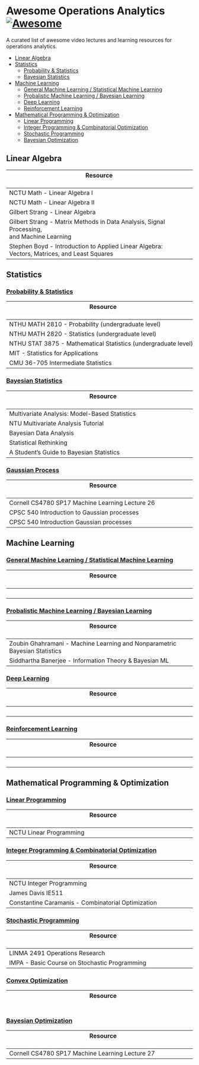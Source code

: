 # Awesome Operations Analytics [![Awesome](https://cdn.rawgit.com/sindresorhus/awesome/d7305f38d29fed78fa85652e3a63e154dd8e8829/media/badge.svg)](https://github.com/sindresorhus/awesome)

A curated list of awesome video lectures and learning resources for operations analytics.


* [Linear Algebra](#linear-algebra)
* [Statistics](#statistics)
  * [Probability & Statistics](#probability--statistics)
  * [Bayesian Statistics](#bayesian-statistics)
* [Machine Learning](#machine-learning)
  * [General Machine Learning / Statistical Machine Learning](#general-machine-learning--statistical-machine-learning) 
  * [Probalistic Machine Learning / Bayesian Learning](#probalistic-machine-learning--bayesian-learning)
  * [Deep Learning](#deep-learning)
  * [Reinforcement Learning](#reinforcement-learning)
* [Mathematical Programming & Optimization](#mathematical-programming--optimization)
  *  [Linear Programming](#linear-programming)
  *  [Integer Programming & Combinatorial Optimization](#integer-programming--combinatorial-optimization)
  *  [Stochastic Programming](#stochastic-programming)
  *  [Bayesian Optimization](#bayesian-optimization)

## Linear Algebra
| Resource &nbsp;&nbsp;&nbsp;&nbsp;&nbsp;&nbsp;&nbsp;&nbsp;&nbsp;&nbsp;&nbsp;&nbsp;&nbsp;&nbsp;&nbsp;&nbsp;&nbsp;&nbsp;&nbsp;&nbsp;&nbsp;&nbsp;&nbsp;&nbsp;&nbsp;&nbsp;&nbsp;&nbsp;&nbsp;&nbsp;&nbsp;&nbsp;&nbsp;&nbsp;&nbsp;&nbsp;&nbsp;&nbsp;&nbsp;&nbsp;&nbsp;&nbsp;&nbsp;&nbsp;&nbsp;&nbsp;&nbsp;&nbsp;&nbsp;&nbsp;&nbsp;&nbsp;&nbsp;&nbsp;&nbsp;&nbsp;&nbsp;&nbsp;&nbsp;&nbsp;&nbsp;&nbsp;&nbsp;&nbsp;&nbsp;&nbsp;&nbsp;&nbsp;&nbsp;&nbsp;&nbsp;&nbsp;&nbsp;&nbsp;&nbsp;&nbsp;&nbsp;&nbsp;&nbsp;&nbsp;&nbsp;&nbsp;&nbsp;&nbsp;&nbsp;&nbsp;&nbsp;&nbsp;&nbsp;&nbsp;&nbsp;&nbsp;&nbsp;&nbsp;&nbsp;&nbsp;&nbsp;&nbsp;&nbsp;&nbsp;&nbsp;&nbsp;&nbsp;&nbsp;&nbsp;&nbsp;&nbsp;&nbsp;&nbsp;&nbsp;&nbsp;&nbsp;&nbsp;| Video | Lecture Notes | Book   | Website |
| ---      | :---:          | :---:         | :---:  | :---:   |
| NCTU Math - Linear Algebra I  | [:movie_camera:](https://ocw.nctu.edu.tw/course_detail-v.php?bgid=1&gid=1&nid=271) |
| NCTU Math - Linear Algebra II | [:movie_camera:](https://ocw.nctu.edu.tw/course_detail-v.php?bgid=1&gid=1&nid=361) |
| Gilbert Strang - Linear Algebra |[:movie_camera:](https://ocw.mit.edu/courses/mathematics/18-06sc-linear-algebra-fall-2011/) |
| Gilbert Strang - Matrix Methods in Data Analysis, Signal Processing,<br>and Machine Learning | [:movie_camera:](https://ocw.mit.edu/courses/mathematics/18-065-matrix-methods-in-data-analysis-signal-processing-and-machine-learning-spring-2018/video-lectures/) | [:memo:](https://ocw.mit.edu/courses/mathematics/18-065-matrix-methods-in-data-analysis-signal-processing-and-machine-learning-spring-2018/assignments/) |  | [:link:](https://ocw.mit.edu/courses/mathematics/18-065-matrix-methods-in-data-analysis-signal-processing-and-machine-learning-spring-2018/index.htm) |
| Stephen Boyd - Introduction to Applied Linear Algebra: <br> Vectors, Matrices, and Least Squares | [:movie_camera:](https://www.youtube.com/playlist?list=PLoROMvodv4rMz-WbFQtNUsUElIh2cPmN9) | |[:book:](https://web.stanford.edu/~boyd/vmls/vmls.pdf)| [:link:](https://web.stanford.edu/~boyd/vmls/)


## Statistics

### [Probability & Statistics]()
| Resource &nbsp;&nbsp;&nbsp;&nbsp;&nbsp;&nbsp;&nbsp;&nbsp;&nbsp;&nbsp;&nbsp;&nbsp;&nbsp;&nbsp;&nbsp;&nbsp;&nbsp;&nbsp;&nbsp;&nbsp;&nbsp;&nbsp;&nbsp;&nbsp;&nbsp;&nbsp;&nbsp;&nbsp;&nbsp;&nbsp;&nbsp;&nbsp;&nbsp;&nbsp;&nbsp;&nbsp;&nbsp;&nbsp;&nbsp;&nbsp;&nbsp;&nbsp;&nbsp;&nbsp;&nbsp;&nbsp;&nbsp;&nbsp;&nbsp;&nbsp;&nbsp;&nbsp;&nbsp;&nbsp;&nbsp;&nbsp;&nbsp;&nbsp;&nbsp;&nbsp;&nbsp;&nbsp;&nbsp;&nbsp;&nbsp;&nbsp;&nbsp;&nbsp;&nbsp;&nbsp;&nbsp;&nbsp;&nbsp;&nbsp;&nbsp;&nbsp;&nbsp;&nbsp;&nbsp;&nbsp;&nbsp;&nbsp;&nbsp;&nbsp;&nbsp;&nbsp;&nbsp;&nbsp;&nbsp;&nbsp;&nbsp;&nbsp;&nbsp;&nbsp;&nbsp;&nbsp;&nbsp;&nbsp;&nbsp;&nbsp;&nbsp;&nbsp;&nbsp;&nbsp;&nbsp;&nbsp;&nbsp;&nbsp;&nbsp;&nbsp;&nbsp;&nbsp;&nbsp;&nbsp;&nbsp;&nbsp;&nbsp;&nbsp;| Video | Lecture Notes | Book   | Website |
| ---      | :---:          | :---:         | :---:  | :---:   |
| NTHU MATH 2810 - Probability (undergraduate level) | [:movie_camera:](http://www.stat.nthu.edu.tw/~swcheng/Teaching/math2810/index.php) | [:memo:](http://www.stat.nthu.edu.tw/~swcheng/Teaching/math2810/index.php) | |[:link:](http://www.stat.nthu.edu.tw/~swcheng/Teaching/math2810/index.php)
| NTHU MATH 2820 - Statistics (undergraduate level) | [:movie_camera:](http://www.stat.nthu.edu.tw/~swcheng/Teaching/math2820/index.php) | [:memo:](http://www.stat.nthu.edu.tw/~swcheng/Teaching/math2820/index.php) | | [:link:](http://www.stat.nthu.edu.tw/~swcheng/Teaching/math2820/index.php)
| NTHU STAT 3875 - Mathematical Statistics (undergraduate level) | [:movie_camera:](http://www.stat.nthu.edu.tw/~swcheng/Teaching/stat3875/index.php) | [:memo:](http://www.stat.nthu.edu.tw/~swcheng/Teaching/stat3875/index.php) | | [:link:](http://www.stat.nthu.edu.tw/~swcheng/Teaching/stat3875/index.php)
| MIT - Statistics for Applications | [:movie_camera:](https://ocw.mit.edu/courses/mathematics/18-650-statistics-for-applications-fall-2016/lecture-videos/) | [:memo:](https://ocw.mit.edu/courses/mathematics/18-650-statistics-for-applications-fall-2016/lecture-slides) | |[:link:](https://ocw.mit.edu/courses/mathematics/18-650-statistics-for-applications-fall-2016/index.htm)|
| CMU 36-705 Intermediate Statistics | [:movie_camera:](https://www.youtube.com/playlist?list=PLJPW8OTey_OZk6K_9QLpguoPg_Ip3GkW_) | [:memo:](http://www.stat.cmu.edu/~larry/=stat705/) | [:book:](https://github.com/thefuryelement/Readers-Solitude/raw/master/All%20Of%20Statistics%20-%20Larry%20Wasserman.pdf) | [:link:](http://www.stat.cmu.edu/~larry/=stat705/)

### [Bayesian Statistics]()
| Resource &nbsp;&nbsp;&nbsp;&nbsp;&nbsp;&nbsp;&nbsp;&nbsp;&nbsp;&nbsp;&nbsp;&nbsp;&nbsp;&nbsp;&nbsp;&nbsp;&nbsp;&nbsp;&nbsp;&nbsp;&nbsp;&nbsp;&nbsp;&nbsp;&nbsp;&nbsp;&nbsp;&nbsp;&nbsp;&nbsp;&nbsp;&nbsp;&nbsp;&nbsp;&nbsp;&nbsp;&nbsp;&nbsp;&nbsp;&nbsp;&nbsp;&nbsp;&nbsp;&nbsp;&nbsp;&nbsp;&nbsp;&nbsp;&nbsp;&nbsp;&nbsp;&nbsp;&nbsp;&nbsp;&nbsp;&nbsp;&nbsp;&nbsp;&nbsp;&nbsp;&nbsp;&nbsp;&nbsp;&nbsp;&nbsp;&nbsp;&nbsp;&nbsp;&nbsp;&nbsp;&nbsp;&nbsp;&nbsp;&nbsp;&nbsp;&nbsp;&nbsp;&nbsp;&nbsp;&nbsp;&nbsp;&nbsp;&nbsp;&nbsp;&nbsp;&nbsp;&nbsp;&nbsp;&nbsp;&nbsp;&nbsp;&nbsp;&nbsp;&nbsp;&nbsp;&nbsp;&nbsp;&nbsp;&nbsp;&nbsp;&nbsp;&nbsp;&nbsp;&nbsp;&nbsp;&nbsp;&nbsp;&nbsp;&nbsp;&nbsp;&nbsp;&nbsp;&nbsp;&nbsp;&nbsp;&nbsp;&nbsp;&nbsp;| Video | Lecture Notes | Book   | Website |
| ---      | :---:   | :---:       | :---: | :---:   |
| Multivariate Analysis: Model-Based Statistics | [:movie_camera:](https://www.youtube.com/playlist?list=PLKBC9odgDUw5NYjpKbIq0U-Vbg_JCsx4U)|
| NTU Multivariate Analysis Tutorial | [:movie_camera:](https://www.youtube.com/playlist?list=PL-QkhjfYf9S2ryHzWj6uHisRYHsHjt1sm&ab_channel=%E9%BB%83%E7%90%AE%E4%BB%81)|
| Bayesian Data Analysis | [:movie_camera:](https://www.youtube.com/playlist?list=PLBqnAso5Dy7O0IVoVn2b-WtetXQk5CDk6) | [:memo:](https://avehtari.github.io/BDA_course_Aalto/chapter_notes/BDA_notes.pdf) | [:book:](https://statisticalsupportandresearch.files.wordpress.com/2017/11/bayesian_data_analysis.pdf) | [:link:](https://avehtari.github.io/BDA_course_Aalto/gsu2021.html) |
| Statistical Rethinking |[:movie_camera:](https://www.youtube.com/playlist?list=PLDcUM9US4XdNM4Edgs7weiyIguLSToZRI)| [:memo:](https://github.com/rmcelreath/stat_rethinking_2020)|[:book:](https://github.com/Booleans/statistical-rethinking/raw/master/Statistical%20Rethinking%202nd%20Edition.pdf)|[:link:](http://xcelab.net/rm/statistical-rethinking/)|
| A Student’s Guide to Bayesian Statistics | [:movie_camera:](https://www.youtube.com/playlist?list=PLwJRxp3blEvZ8AKMXOy0fc0cqT61GsKCG) | | [:book:](https://dokumen.pub/download/a-students-guide-to-bayesian-statistics-2017942214-9781473916357-9781473916364.html)


### [Gaussian Process]()
| Resource &nbsp;&nbsp;&nbsp;&nbsp;&nbsp;&nbsp;&nbsp;&nbsp;&nbsp;&nbsp;&nbsp;&nbsp;&nbsp;&nbsp;&nbsp;&nbsp;&nbsp;&nbsp;&nbsp;&nbsp;&nbsp;&nbsp;&nbsp;&nbsp;&nbsp;&nbsp;&nbsp;&nbsp;&nbsp;&nbsp;&nbsp;&nbsp;&nbsp;&nbsp;&nbsp;&nbsp;&nbsp;&nbsp;&nbsp;&nbsp;&nbsp;&nbsp;&nbsp;&nbsp;&nbsp;&nbsp;&nbsp;&nbsp;&nbsp;&nbsp;&nbsp;&nbsp;&nbsp;&nbsp;&nbsp;&nbsp;&nbsp;&nbsp;&nbsp;&nbsp;&nbsp;&nbsp;&nbsp;&nbsp;&nbsp;&nbsp;&nbsp;&nbsp;&nbsp;&nbsp;&nbsp;&nbsp;&nbsp;&nbsp;&nbsp;&nbsp;&nbsp;&nbsp;&nbsp;&nbsp;&nbsp;&nbsp;&nbsp;&nbsp;&nbsp;&nbsp;&nbsp;&nbsp;&nbsp;&nbsp;&nbsp;&nbsp;&nbsp;&nbsp;&nbsp;&nbsp;&nbsp;&nbsp;&nbsp;&nbsp;&nbsp;&nbsp;&nbsp;&nbsp;&nbsp;&nbsp;&nbsp;&nbsp;&nbsp;&nbsp;&nbsp;&nbsp;&nbsp;&nbsp;&nbsp;&nbsp;&nbsp;&nbsp;| Video | Lecture Notes | Book   | Website |
| ---      | :---:   | :---:       | :---: | :---:   |
| Cornell CS4780 SP17 Machine Learning Lecture 26 | [:movie_camera:](https://www.youtube.com/watch?v=R-NUdqxKjos&t=1416s) | [:memo:](http://www.cs.cornell.edu/courses/cs4780/2018fa/lectures/lecturenote15.html) | [:book:](http://www.gaussianprocess.org/gpml/chapters/RW2.pdf)
| CPSC 540 Introduction to Gaussian processes |  [:movie_camera:](https://www.youtube.com/watch?v=4vGiHC35j9s) | [:memo:](https://www.cs.ubc.ca/~nando/540-2013/lectures/l6.pdf)
| CPSC 540 Introduction Gaussian processes |  [:movie_camera:](https://www.youtube.com/watch?v=MfHKW5z-OOA&t=2857s) | [:memo:](https://www.cs.ubc.ca/~nando/540-2013/lectures/l6.pdf)


## Machine Learning

 
### [General Machine Learning / Statistical Machine Learning]()
| Resource &nbsp;&nbsp;&nbsp;&nbsp;&nbsp;&nbsp;&nbsp;&nbsp;&nbsp;&nbsp;&nbsp;&nbsp;&nbsp;&nbsp;&nbsp;&nbsp;&nbsp;&nbsp;&nbsp;&nbsp;&nbsp;&nbsp;&nbsp;&nbsp;&nbsp;&nbsp;&nbsp;&nbsp;&nbsp;&nbsp;&nbsp;&nbsp;&nbsp;&nbsp;&nbsp;&nbsp;&nbsp;&nbsp;&nbsp;&nbsp;&nbsp;&nbsp;&nbsp;&nbsp;&nbsp;&nbsp;&nbsp;&nbsp;&nbsp;&nbsp;&nbsp;&nbsp;&nbsp;&nbsp;&nbsp;&nbsp;&nbsp;&nbsp;&nbsp;&nbsp;&nbsp;&nbsp;&nbsp;&nbsp;&nbsp;&nbsp;&nbsp;&nbsp;&nbsp;&nbsp;&nbsp;&nbsp;&nbsp;&nbsp;&nbsp;&nbsp;&nbsp;&nbsp;&nbsp;&nbsp;&nbsp;&nbsp;&nbsp;&nbsp;&nbsp;&nbsp;&nbsp;&nbsp;&nbsp;&nbsp;&nbsp;&nbsp;&nbsp;&nbsp;&nbsp;&nbsp;&nbsp;&nbsp;&nbsp;&nbsp;&nbsp;&nbsp;&nbsp;&nbsp;&nbsp;&nbsp;&nbsp;&nbsp;&nbsp;&nbsp;&nbsp;&nbsp;&nbsp;&nbsp;&nbsp;&nbsp;&nbsp;&nbsp;| Video | Lecture Notes | Book   | Website |
| ---      | :---:          | :---:         | :---:  | :---:   |
|          | :movie_camera: | :memo:        | :book: | :link:  |


### [Probalistic Machine Learning / Bayesian Learning]()
| Resource &nbsp;&nbsp;&nbsp;&nbsp;&nbsp;&nbsp;&nbsp;&nbsp;&nbsp;&nbsp;&nbsp;&nbsp;&nbsp;&nbsp;&nbsp;&nbsp;&nbsp;&nbsp;&nbsp;&nbsp;&nbsp;&nbsp;&nbsp;&nbsp;&nbsp;&nbsp;&nbsp;&nbsp;&nbsp;&nbsp;&nbsp;&nbsp;&nbsp;&nbsp;&nbsp;&nbsp;&nbsp;&nbsp;&nbsp;&nbsp;&nbsp;&nbsp;&nbsp;&nbsp;&nbsp;&nbsp;&nbsp;&nbsp;&nbsp;&nbsp;&nbsp;&nbsp;&nbsp;&nbsp;&nbsp;&nbsp;&nbsp;&nbsp;&nbsp;&nbsp;&nbsp;&nbsp;&nbsp;&nbsp;&nbsp;&nbsp;&nbsp;&nbsp;&nbsp;&nbsp;&nbsp;&nbsp;&nbsp;&nbsp;&nbsp;&nbsp;&nbsp;&nbsp;&nbsp;&nbsp;&nbsp;&nbsp;&nbsp;&nbsp;&nbsp;&nbsp;&nbsp;&nbsp;&nbsp;&nbsp;&nbsp;&nbsp;&nbsp;&nbsp;&nbsp;&nbsp;&nbsp;&nbsp;&nbsp;&nbsp;&nbsp;&nbsp;&nbsp;&nbsp;&nbsp;&nbsp;&nbsp;&nbsp;&nbsp;&nbsp;&nbsp;&nbsp;&nbsp;&nbsp;&nbsp;&nbsp;&nbsp;&nbsp;| Video | Lecture Notes | Book   | Website |
| ---      | :---:   | :---:       | :---: | :---:   |
|Zoubin Ghahramani - Machine Learning and Nonparametric Bayesian Statistics|  [:movie_camera:](https://www.youtube.com/watch?v=5KdWhDpeQvU&t=1402s&ab_channel=TelewizjaStudenckaPolitechnikiWroc%C5%82awskiejSTYK) |  |  | [:link:](https://www.ii.pwr.edu.pl/~gonczarek/zoubin.html)
|Siddhartha Banerjee - Information Theory & Bayesian ML| | | | [:link:](https://people.orie.cornell.edu/sbanerjee/courses/orie4742s21/)

### [Deep Learning]()
| Resource &nbsp;&nbsp;&nbsp;&nbsp;&nbsp;&nbsp;&nbsp;&nbsp;&nbsp;&nbsp;&nbsp;&nbsp;&nbsp;&nbsp;&nbsp;&nbsp;&nbsp;&nbsp;&nbsp;&nbsp;&nbsp;&nbsp;&nbsp;&nbsp;&nbsp;&nbsp;&nbsp;&nbsp;&nbsp;&nbsp;&nbsp;&nbsp;&nbsp;&nbsp;&nbsp;&nbsp;&nbsp;&nbsp;&nbsp;&nbsp;&nbsp;&nbsp;&nbsp;&nbsp;&nbsp;&nbsp;&nbsp;&nbsp;&nbsp;&nbsp;&nbsp;&nbsp;&nbsp;&nbsp;&nbsp;&nbsp;&nbsp;&nbsp;&nbsp;&nbsp;&nbsp;&nbsp;&nbsp;&nbsp;&nbsp;&nbsp;&nbsp;&nbsp;&nbsp;&nbsp;&nbsp;&nbsp;&nbsp;&nbsp;&nbsp;&nbsp;&nbsp;&nbsp;&nbsp;&nbsp;&nbsp;&nbsp;&nbsp;&nbsp;&nbsp;&nbsp;&nbsp;&nbsp;&nbsp;&nbsp;&nbsp;&nbsp;&nbsp;&nbsp;&nbsp;&nbsp;&nbsp;&nbsp;&nbsp;&nbsp;&nbsp;&nbsp;&nbsp;&nbsp;&nbsp;&nbsp;&nbsp;&nbsp;&nbsp;&nbsp;&nbsp;&nbsp;&nbsp;&nbsp;&nbsp;&nbsp;&nbsp;&nbsp;| Video | Lecture Notes | Book   | Website |
| ---      | :---:          | :---:         | :---:  | :---:   |
|          | :movie_camera: | :memo:        | :book: | :link:  |

### [Reinforcement Learning]()
| Resource &nbsp;&nbsp;&nbsp;&nbsp;&nbsp;&nbsp;&nbsp;&nbsp;&nbsp;&nbsp;&nbsp;&nbsp;&nbsp;&nbsp;&nbsp;&nbsp;&nbsp;&nbsp;&nbsp;&nbsp;&nbsp;&nbsp;&nbsp;&nbsp;&nbsp;&nbsp;&nbsp;&nbsp;&nbsp;&nbsp;&nbsp;&nbsp;&nbsp;&nbsp;&nbsp;&nbsp;&nbsp;&nbsp;&nbsp;&nbsp;&nbsp;&nbsp;&nbsp;&nbsp;&nbsp;&nbsp;&nbsp;&nbsp;&nbsp;&nbsp;&nbsp;&nbsp;&nbsp;&nbsp;&nbsp;&nbsp;&nbsp;&nbsp;&nbsp;&nbsp;&nbsp;&nbsp;&nbsp;&nbsp;&nbsp;&nbsp;&nbsp;&nbsp;&nbsp;&nbsp;&nbsp;&nbsp;&nbsp;&nbsp;&nbsp;&nbsp;&nbsp;&nbsp;&nbsp;&nbsp;&nbsp;&nbsp;&nbsp;&nbsp;&nbsp;&nbsp;&nbsp;&nbsp;&nbsp;&nbsp;&nbsp;&nbsp;&nbsp;&nbsp;&nbsp;&nbsp;&nbsp;&nbsp;&nbsp;&nbsp;&nbsp;&nbsp;&nbsp;&nbsp;&nbsp;&nbsp;&nbsp;&nbsp;&nbsp;&nbsp;&nbsp;&nbsp;&nbsp;&nbsp;&nbsp;&nbsp;&nbsp;&nbsp;| Video | Lecture Notes | Book   | Website |
| ---      | :---:          | :---:         | :---:  | :---:   |
|          | :movie_camera: | :memo:        | :book: | :link:  |

## Mathematical Programming & Optimization

### [Linear Programming]()
| Resource &nbsp;&nbsp;&nbsp;&nbsp;&nbsp;&nbsp;&nbsp;&nbsp;&nbsp;&nbsp;&nbsp;&nbsp;&nbsp;&nbsp;&nbsp;&nbsp;&nbsp;&nbsp;&nbsp;&nbsp;&nbsp;&nbsp;&nbsp;&nbsp;&nbsp;&nbsp;&nbsp;&nbsp;&nbsp;&nbsp;&nbsp;&nbsp;&nbsp;&nbsp;&nbsp;&nbsp;&nbsp;&nbsp;&nbsp;&nbsp;&nbsp;&nbsp;&nbsp;&nbsp;&nbsp;&nbsp;&nbsp;&nbsp;&nbsp;&nbsp;&nbsp;&nbsp;&nbsp;&nbsp;&nbsp;&nbsp;&nbsp;&nbsp;&nbsp;&nbsp;&nbsp;&nbsp;&nbsp;&nbsp;&nbsp;&nbsp;&nbsp;&nbsp;&nbsp;&nbsp;&nbsp;&nbsp;&nbsp;&nbsp;&nbsp;&nbsp;&nbsp;&nbsp;&nbsp;&nbsp;&nbsp;&nbsp;&nbsp;&nbsp;&nbsp;&nbsp;&nbsp;&nbsp;&nbsp;&nbsp;&nbsp;&nbsp;&nbsp;&nbsp;&nbsp;&nbsp;&nbsp;&nbsp;&nbsp;&nbsp;&nbsp;&nbsp;&nbsp;&nbsp;&nbsp;&nbsp;&nbsp;&nbsp;&nbsp;&nbsp;&nbsp;&nbsp;&nbsp;&nbsp;&nbsp;&nbsp;&nbsp;&nbsp;| Video | Lecture Notes | Book   | Website |
| ---      | :---:          | :---:         | :---:  | :---:   |
| NCTU Linear Programming   | [:movie_camera:](https://www.bilibili.com/video/BV1A5411r7TK?from=search&seid=11959137964899870534) |

### [Integer Programming & Combinatorial Optimization]()
| Resource &nbsp;&nbsp;&nbsp;&nbsp;&nbsp;&nbsp;&nbsp;&nbsp;&nbsp;&nbsp;&nbsp;&nbsp;&nbsp;&nbsp;&nbsp;&nbsp;&nbsp;&nbsp;&nbsp;&nbsp;&nbsp;&nbsp;&nbsp;&nbsp;&nbsp;&nbsp;&nbsp;&nbsp;&nbsp;&nbsp;&nbsp;&nbsp;&nbsp;&nbsp;&nbsp;&nbsp;&nbsp;&nbsp;&nbsp;&nbsp;&nbsp;&nbsp;&nbsp;&nbsp;&nbsp;&nbsp;&nbsp;&nbsp;&nbsp;&nbsp;&nbsp;&nbsp;&nbsp;&nbsp;&nbsp;&nbsp;&nbsp;&nbsp;&nbsp;&nbsp;&nbsp;&nbsp;&nbsp;&nbsp;&nbsp;&nbsp;&nbsp;&nbsp;&nbsp;&nbsp;&nbsp;&nbsp;&nbsp;&nbsp;&nbsp;&nbsp;&nbsp;&nbsp;&nbsp;&nbsp;&nbsp;&nbsp;&nbsp;&nbsp;&nbsp;&nbsp;&nbsp;&nbsp;&nbsp;&nbsp;&nbsp;&nbsp;&nbsp;&nbsp;&nbsp;&nbsp;&nbsp;&nbsp;&nbsp;&nbsp;&nbsp;&nbsp;&nbsp;&nbsp;&nbsp;&nbsp;&nbsp;&nbsp;&nbsp;&nbsp;&nbsp;&nbsp;&nbsp;&nbsp;&nbsp;&nbsp;&nbsp;&nbsp;| Video | Lecture Notes | Book   | Website |
| ---      | :---:          | :---:         | :---:  | :---:   |
| NCTU Integer Programming  | [:movie_camera:](https://ocw.nctu.edu.tw/course_detail-v.php?bgid=3&gid=0&nid=402) | [:memo:](https://ocw.nctu.edu.tw/course/ip002/lecture_IP1.pdf)
| James Davis IE511 | [:movie_camera:](https://www.youtube.com/channel/UCsZ5SOyr3XLIa3zXJsxkeXQ/videos)
| Constantine Caramanis - Combinatorial Optimization | [:movie_camera:](https://www.youtube.com/playlist?list=PLXsmhnDvpjORcTRFMVF3aUgyYlHsxfhNL) |

### [Stochastic Programming]()
| Resource &nbsp;&nbsp;&nbsp;&nbsp;&nbsp;&nbsp;&nbsp;&nbsp;&nbsp;&nbsp;&nbsp;&nbsp;&nbsp;&nbsp;&nbsp;&nbsp;&nbsp;&nbsp;&nbsp;&nbsp;&nbsp;&nbsp;&nbsp;&nbsp;&nbsp;&nbsp;&nbsp;&nbsp;&nbsp;&nbsp;&nbsp;&nbsp;&nbsp;&nbsp;&nbsp;&nbsp;&nbsp;&nbsp;&nbsp;&nbsp;&nbsp;&nbsp;&nbsp;&nbsp;&nbsp;&nbsp;&nbsp;&nbsp;&nbsp;&nbsp;&nbsp;&nbsp;&nbsp;&nbsp;&nbsp;&nbsp;&nbsp;&nbsp;&nbsp;&nbsp;&nbsp;&nbsp;&nbsp;&nbsp;&nbsp;&nbsp;&nbsp;&nbsp;&nbsp;&nbsp;&nbsp;&nbsp;&nbsp;&nbsp;&nbsp;&nbsp;&nbsp;&nbsp;&nbsp;&nbsp;&nbsp;&nbsp;&nbsp;&nbsp;&nbsp;&nbsp;&nbsp;&nbsp;&nbsp;&nbsp;&nbsp;&nbsp;&nbsp;&nbsp;&nbsp;&nbsp;&nbsp;&nbsp;&nbsp;&nbsp;&nbsp;&nbsp;&nbsp;&nbsp;&nbsp;&nbsp;&nbsp;&nbsp;&nbsp;&nbsp;&nbsp;&nbsp;&nbsp;&nbsp;&nbsp;&nbsp;&nbsp;&nbsp;| Video | Lecture Notes | Book   | Website |
| ---      | :---:          | :---:         | :---:  | :---:   |
| LINMA 2491  Operations Research | [:movie_camera:](https://www.youtube.com/user/el011301/videos) | [:memo:](https://ap-rg.eu/courses/operations-research-linma-2491/)| | | [:link:](https://ap-rg.eu/courses/operations-research-linma-2491/)|
| IMPA - Basic Course on Stochastic Programming |  [:movie_camera:](https://www.youtube.com/playlist?list=PLo4jXE-LdDTSmKVxiE130o1KebekNk00R) | [:memo:](https://svan2016.sciencesconf.org/resource/page/id/26.html) | | [:link:](https://svan2016.sciencesconf.org/resource/page/id/26.html)


### [Convex Optimization]()
| Resource &nbsp;&nbsp;&nbsp;&nbsp;&nbsp;&nbsp;&nbsp;&nbsp;&nbsp;&nbsp;&nbsp;&nbsp;&nbsp;&nbsp;&nbsp;&nbsp;&nbsp;&nbsp;&nbsp;&nbsp;&nbsp;&nbsp;&nbsp;&nbsp;&nbsp;&nbsp;&nbsp;&nbsp;&nbsp;&nbsp;&nbsp;&nbsp;&nbsp;&nbsp;&nbsp;&nbsp;&nbsp;&nbsp;&nbsp;&nbsp;&nbsp;&nbsp;&nbsp;&nbsp;&nbsp;&nbsp;&nbsp;&nbsp;&nbsp;&nbsp;&nbsp;&nbsp;&nbsp;&nbsp;&nbsp;&nbsp;&nbsp;&nbsp;&nbsp;&nbsp;&nbsp;&nbsp;&nbsp;&nbsp;&nbsp;&nbsp;&nbsp;&nbsp;&nbsp;&nbsp;&nbsp;&nbsp;&nbsp;&nbsp;&nbsp;&nbsp;&nbsp;&nbsp;&nbsp;&nbsp;&nbsp;&nbsp;&nbsp;&nbsp;&nbsp;&nbsp;&nbsp;&nbsp;&nbsp;&nbsp;&nbsp;&nbsp;&nbsp;&nbsp;&nbsp;&nbsp;&nbsp;&nbsp;&nbsp;&nbsp;&nbsp;&nbsp;&nbsp;&nbsp;&nbsp;&nbsp;&nbsp;&nbsp;&nbsp;&nbsp;&nbsp;&nbsp;&nbsp;&nbsp;&nbsp;&nbsp;&nbsp;&nbsp;| Video | Lecture Notes | Book   | Website |
| ---      | :---:          | :---:         | :---:  | :---:   |

### [Bayesian Optimization]()
| Resource &nbsp;&nbsp;&nbsp;&nbsp;&nbsp;&nbsp;&nbsp;&nbsp;&nbsp;&nbsp;&nbsp;&nbsp;&nbsp;&nbsp;&nbsp;&nbsp;&nbsp;&nbsp;&nbsp;&nbsp;&nbsp;&nbsp;&nbsp;&nbsp;&nbsp;&nbsp;&nbsp;&nbsp;&nbsp;&nbsp;&nbsp;&nbsp;&nbsp;&nbsp;&nbsp;&nbsp;&nbsp;&nbsp;&nbsp;&nbsp;&nbsp;&nbsp;&nbsp;&nbsp;&nbsp;&nbsp;&nbsp;&nbsp;&nbsp;&nbsp;&nbsp;&nbsp;&nbsp;&nbsp;&nbsp;&nbsp;&nbsp;&nbsp;&nbsp;&nbsp;&nbsp;&nbsp;&nbsp;&nbsp;&nbsp;&nbsp;&nbsp;&nbsp;&nbsp;&nbsp;&nbsp;&nbsp;&nbsp;&nbsp;&nbsp;&nbsp;&nbsp;&nbsp;&nbsp;&nbsp;&nbsp;&nbsp;&nbsp;&nbsp;&nbsp;&nbsp;&nbsp;&nbsp;&nbsp;&nbsp;&nbsp;&nbsp;&nbsp;&nbsp;&nbsp;&nbsp;&nbsp;&nbsp;&nbsp;&nbsp;&nbsp;&nbsp;&nbsp;&nbsp;&nbsp;&nbsp;&nbsp;&nbsp;&nbsp;&nbsp;&nbsp;&nbsp;&nbsp;&nbsp;&nbsp;&nbsp;&nbsp;&nbsp;| Video | Lecture Notes | Book   | Website |
| ---      | :---:   | :---:       | :---: | :---:   |
| Cornell CS4780 SP17 Machine Learning Lecture 27 | [:movie_camera:](https://www.youtube.com/watch?v=BzHJ57QCdVo) | [:memo:](http://www.cs.cornell.edu/courses/cs4780/2018fa/lectures/lecturenote15.html) | [:book:](http://www.gaussianprocess.org/gpml/chapters/RW2.pdf)
